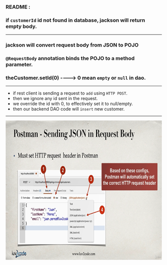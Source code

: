 ### README :

### if `customerId` id not found in database, jackson will return empty body. 
<hr>

### jackson will convert request body from JSON to POJO

### `@RequestBody` annotation binds the POJO to a method parameter.

###         theCustomer.setId(0)  ----> 0 mean `empty` or `null` in dao.
<hr>

+ if rest client is sending a request to `add` using `HTTP POST`.
+ then we ignore any id sent in the request.
+ we override the id with 0, to effectively set it to null/empty.
+ then our backend DAO code will `insert` new customer.

<hr>
<img src="img/pic01.png" style="width: 650px; height: 450px">